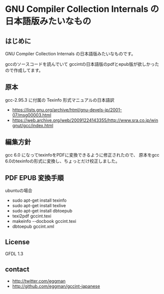 # GNU Compiler Collection Internals の日本語版みたいなもの

## はじめに
GNU Compiler Collection Internals の日本語版みたいなものです。

gccのソースコードを読んでいて gccintの日本語版のpdfとepub版が欲しかったので作成してます。

## 原本
gcc-2.95.3 に付属の Texinfo 形式マニュアルの日本語訳

* https://lists.gnu.org/archive/html/gnu-devels-jp/2001-07/msg00003.html
* https://web.archive.org/web/20091224143355/http://www.sra.co.jp/wingnut/gcc/index.html

## 編集方針
gcc 6.0 になってtexinfoをPDFに変換できるように修正されたので、
原本をgcc 6.0のtexinfoの形式に変換し、ちょっとだけ校正しました。

## PDF EPUB 変換手順

ubuntuの場合
* sudo apt-get install texinfo
* sudo apt-get install texlive
* sudo apt-get install dbtoepub
* texi2pdf gccint.texi
* makeinfo --docbook gccint.texi
* dbtoepub gccint.xml

## License

GFDL 1.3

## contact

* http://twitter.com/eggman
* http://github.com/eggman/gccint-japanese


